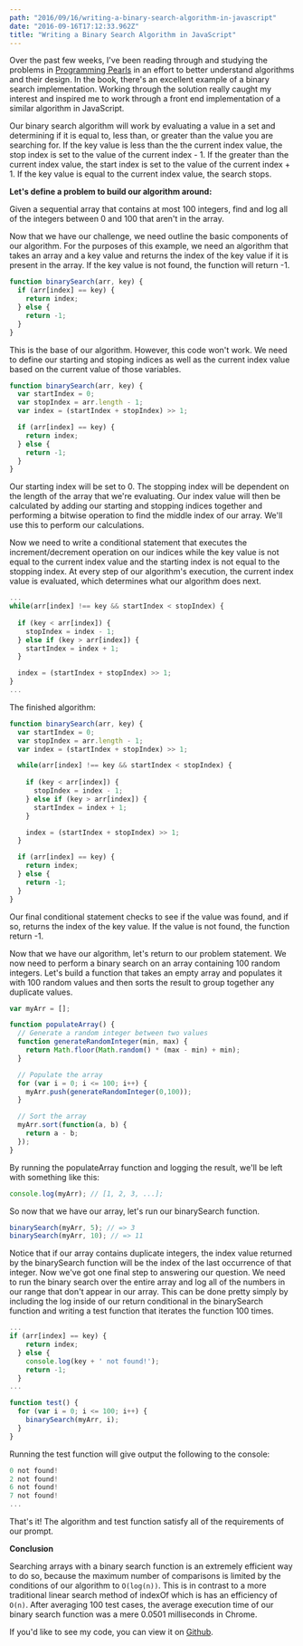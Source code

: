 ```yaml
---
path: "2016/09/16/writing-a-binary-search-algorithm-in-javascript"
date: "2016-09-16T17:12:33.962Z"
title: "Writing a Binary Search Algorithm in JavaScript"
---
```


Over the past few weeks, I've been reading through and studying the problems in [Programming Pearls](https://www.amazon.com/Programming-Pearls-2nd-Jon-Bentley/dp/0201657880/ref=sr_1_1?ie=UTF8&qid=1510196681&sr=8-1&keywords=programming+pearls) in an effort to better understand algorithms and their design. In the book, there's an excellent example of a binary search implementation. Working through the solution really caught my interest and inspired me to work through a front end implementation of a similar algorithm in JavaScript.  

Our binary search algorithm will work by evaluating a value in a set and determining if it is equal to, less than, or greater than the value you are searching for. If the key value is less than the the current index value, the stop index is set to the value of the current index - 1. If the greater than the current index value, the start index is set to the value of the current index + 1. If the key value is equal to the current index value, the search stops.  

**Let's define a problem to build our algorithm around:**  

Given a sequential array that contains at most 100 integers, find and log all of the integers between 0 and 100 that aren't in the array.  

Now that we have our challenge, we need outline the basic components of our algorithm. For the purposes of this example, we need an algorithm that takes an array and a key value and returns the index of the key value if it is present in the array. If the key value is not found, the function will return -1.  

```js
function binarySearch(arr, key) {
  if (arr[index] == key) {
    return index;
  } else {
    return -1;
  }
}
```  

This is the base of our algorithm. However, this code won't work. We need to define our starting and stoping indices as well as the current index value based on the current value of those variables.  

```js
function binarySearch(arr, key) {
  var startIndex = 0;
  var stopIndex = arr.length - 1;
  var index = (startIndex + stopIndex) >> 1;

  if (arr[index] == key) {
    return index;
  } else {
    return -1;
  }
}
```  

Our starting index will be set to 0. The stopping index will be dependent on the length of the array that we're evaluating. Our index value will then be calculated by adding our starting and stopping indices together and performing a bitwise operation to find the middle index of our array. We'll use this to perform our calculations.  

Now we need to write a conditional statement that executes the increment/decrement operation on our indices while the key value is not equal to the current index value and the starting index is not equal to the stopping index. At every step of our algorithm's execution, the current index value is evaluated, which determines what our algorithm does next.  

```js
...
while(arr[index] !== key && startIndex < stopIndex) {
  
  if (key < arr[index]) {
    stopIndex = index - 1;
  } else if (key > arr[index]) {
    startIndex = index + 1;
  }

  index = (startIndex + stopIndex) >> 1;
}
...
```  

The finished algorithm:  

```js
function binarySearch(arr, key) {
  var startIndex = 0;
  var stopIndex = arr.length - 1;
  var index = (startIndex + stopIndex) >> 1;

  while(arr[index] !== key && startIndex < stopIndex) {
  
    if (key < arr[index]) {
      stopIndex = index - 1;
    } else if (key > arr[index]) {
      startIndex = index + 1;
    }

    index = (startIndex + stopIndex) >> 1;
  }

  if (arr[index] == key) {
    return index;
  } else {
    return -1;
  }
}
```  

Our final conditional statement checks to see if the value was found, and if so, returns the index of the key value. If the value is not found, the function return -1.  

Now that we have our algorithm, let's return to our problem statement. We now need to perform a binary search on an array containing 100 random integers. Let's build a function that takes an empty array and populates it with 100 random values and then sorts the result to group together any duplicate values.  

```js
var myArr = [];

function populateArray() {
  // Generate a random integer between two values
  function generateRandomInteger(min, max) {
    return Math.floor(Math.random() * (max - min) + min);
  }

  // Populate the array
  for (var i = 0; i <= 100; i++) {
    myArr.push(generateRandomInteger(0,100));
  }

  // Sort the array
  myArr.sort(function(a, b) {
    return a - b;
  });
}
```  

By running the populateArray function and logging the result, we'll be left with something like this:  

```js
console.log(myArr); // [1, 2, 3, ...];
```  

So now that we have our array, let's run our binarySearch function.  

```js
binarySearch(myArr, 5); // => 3
binarySearch(myArr, 10); // => 11
```

Notice that if our array contains duplicate integers, the index value returned by the binarySearch function will be the index of the last occurrence of that integer. Now we've got one final step to answering our question. We need to run the binary search over the entire array and log all of the numbers in our range that don't appear in our array. This can be done pretty simply by including the log inside of our return conditional in the binarySearch function and writing a test function that iterates the function 100 times.  

```js
...
if (arr[index] == key) {
    return index;
  } else {
    console.log(key + ' not found!');
    return -1;
  }
...
```  

```js
function test() {
  for (var i = 0; i <= 100; i++) {
    binarySearch(myArr, i);
  }
}
```  

Running the test function will give output the following to the console:  

```js
0 not found!
2 not found!
6 not found!
7 not found!
...
```  

That's it! The algorithm and test function satisfy all of the requirements of our prompt.  

**Conclusion** 

Searching arrays with a binary search function is an extremely efficient way to do so, because the maximum number of comparisons is limited by the conditions of our algorithm to `O(log(n))`. This is in contrast to a more traditional linear search method of indexOf which is has an efficiency of `O(n)`. After averaging 100 test cases, the average execution time of our binary search function was a mere 0.0501 milliseconds in Chrome.  

If you'd like to see my code, you can view it on [Github](https://gist.github.com/tylerreckart/fa0433056fea20a0d11b4358c17dca8d).  